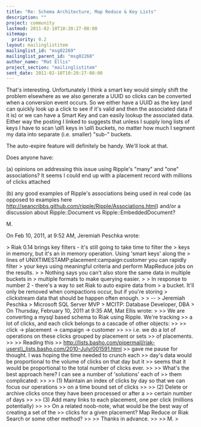 ```yaml
---
title: "Re: Schema Architecture, Map Reduce & Key Lists"
description: ""
project: community
lastmod: 2011-02-10T10:20:27-08:00
sitemap:
  priority: 0.2
layout: mailinglistitem
mailinglist_id: "msg02269"
mailinglist_parent_id: "msg02268"
author_name: "Mat Ellis"
project_section: "mailinglistitem"
sent_date: 2011-02-10T10:20:27-08:00
---
```



That's interesting. Unfortunately I think a smart key would simply shift the 
problem elsewhere as we also generate a UUID so clicks can be converted when a 
conversion event occurs. So we either have a UUID as the key (and can quickly 
look up a click to see if it's valid and then the associated data if it is) or 
we can have a Smart Key and can easily lookup the associated data. Either way 
the posting I linked to suggests that unless I supply long lists of keys I have 
to scan \\*all\\* keys in \\*all\\* buckets, no matter how much I segment my data into 
separate (i.e. smaller) "sub-" buckets. 

The auto-expire feature will definitely be handy. We'll look at that.

Does anyone have:

(a) opinions on addressing this issue using Ripple's "many" and "one" 
associations? It seems I could end up with a placement record with millions of 
clicks attached

(b) any good examples of Ripple's associations being used in real code (as 
opposed to examples here 
http://seancribbs.github.com/ripple/Ripple/Associations.html) and/or a 
discussion about Ripple::Document vs Ripple::EmbeddedDocument?

M.

On Feb 10, 2011, at 9:52 AM, Jeremiah Peschka wrote:

&gt; Riak 0.14 brings key filters - it's still going to take time to filter the 
&gt; keys in memory, but it's an in memory operation. Using 'smart keys' along the 
&gt; lines of UNIXTIMESTAMP:placement:campaign:customer you can rapidly filter 
&gt; your keys using meaningful criteria and perform MapReduce jobs on the results.
&gt; 
&gt; Nothing says you can't also store the same data in multiple buckets in 
&gt; multiple formats to make querying easier.
&gt; 
&gt; In response to number 2 - there's a way to set Riak to auto expire data from 
&gt; a bucket. It'll only be removed when compactions occur, but if you're storing 
&gt; clickstream data that should be happen often enough.
&gt; 
&gt; -- 
&gt; Jeremiah Peschka
&gt; Microsoft SQL Server MVP
&gt; MCITP: Database Developer, DBA
&gt; On Thursday, February 10, 2011 at 9:35 AM, Mat Ellis wrote:
&gt; 
&gt;&gt; We are converting a mysql based schema to Riak using Ripple. We're tracking 
&gt;&gt; a lot of clicks, and each click belongs to a cascade of other objects:
&gt;&gt; 
&gt;&gt; click -&gt; placement -&gt; campaign -&gt; customer
&gt;&gt; 
&gt;&gt; i.e. we do a lot of operations on these clicks grouped by placement or sets 
&gt;&gt; of placements.
&gt;&gt; 
&gt;&gt; Reading this 
&gt;&gt; http://lists.basho.com/pipermail/riak-users\\_lists.basho.com/2010-July/001591.html
&gt;&gt; gave me pause for thought. I was hoping the time needed to crunch each 
&gt;&gt; day's data would be proportional to the volume of clicks on that day but it 
&gt;&gt; seems that it would be proportional to the total number of clicks ever.
&gt;&gt; 
&gt;&gt; What's the best approach here? I can see a number of 'solutions' each of 
&gt;&gt; them complicated:
&gt;&gt; 
&gt;&gt; (1) Maintain an index of clicks by day so that we can focus our operations 
&gt;&gt; on a time bound set of clicks
&gt;&gt; 
&gt;&gt; (2) Delete or archive clicks once they have been processed or after a 
&gt;&gt; certain number of days
&gt;&gt; 
&gt;&gt; (3) Add many links to each placement, one per click (millions potentially)
&gt;&gt; 
&gt;&gt; On a related noob-note, what would be the best way of creating a set of the 
&gt;&gt; clicks for a given placement? Map Reduce or Riak Search or some other method?
&gt;&gt; 
&gt;&gt; Thanks in advance.
&gt;&gt; 
&gt;&gt; M.
&gt; 

